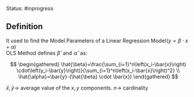 Status: #inprogress 
## Definition
It used to find the Model Parameters of a Linear Regression Model $(y= \beta \cdot x+\alpha)$   
OLS Method defines $\hat \beta$  and  $\hat \alpha$  as:

$$
\begin{gathered}
\hat{\beta}=\frac{\sum_{i=1}^n\left(x_i-\bar{x}\right) \cdot\left(y_i-\bar{y}\right)}{\sum_{i=1}^n\left(x_i-\bar{x}\right)^2} \\
\hat{\alpha}=\bar{y}-(\hat{\beta} \cdot \bar{x})
\end{gathered}
$$

$\bar{x}, \bar{y} \rightarrow$ average value of the $x, y$ components. $n \rightarrow$ cardinality


